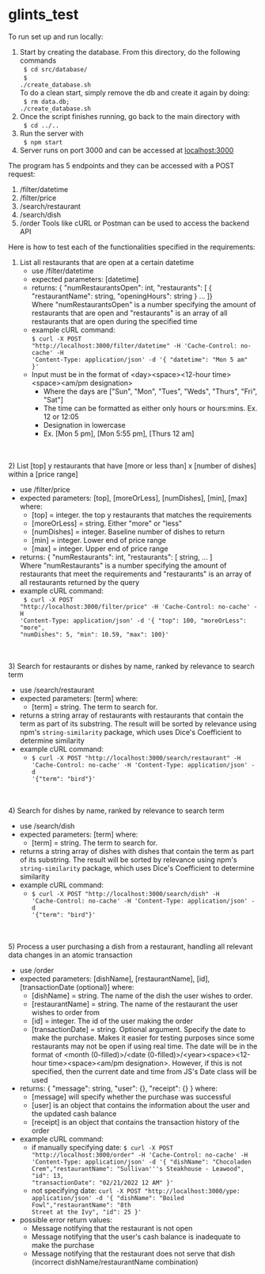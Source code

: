 # glints_test

To run set up and run locally: 
1) Start by creating the database. From this directory, do the following commands <br>
  <code> $ cd src/database/ </code><br>
  <code> $ ./create_database.sh </code><br>
  To do a clean start, simply remove the db and create it again by doing: <br>
    <code> $ rm data.db; ./create_database.sh </code>
2) Once the script finishes running, go back to the main directory with <br>
  <code> $ cd ../.. </code> 
3) Run the server with <br>
  <code> $ npm start </code>
4) Server runs on port 3000 and can be accessed at <a href> localhost:3000 </a>

The program has 5 endpoints and they can be accessed with a POST request:
  1) /filter/datetime
  2) /filter/price
  3) /search/restaurant
  4) /search/dish
  5) /order
Tools like cURL or Postman can be used to access the backend API

Here is how to test each of the functionalities specified in the requirements: 
<br>
1) List all restaurants that are open at a certain datetime
    - use /filter/datetime
    - expected parameters: [datetime]
    - returns: { "numRestaurantsOpen": int, "restaurants": [ { "restaurantName": string, "openingHours": string } ... ]} <br>
      Where "numRestaurantsOpen" is a number specifying the amount of restaurants that are open and "restaurants" is an array of all restaurants that are open during the specified time
    - example cURL command: <br>
      <code>$ curl -X POST "http://localhost:3000/filter/datetime" -H 'Cache-Control: no-cache' -H 'Content-Type: application/json' -d '{ "datetime": "Mon 5 am" }' </code>
    - Input must be in the format of &lt;day&gt;&lt;space&gt;&lt;12-hour time&gt;&lt;space&gt;&lt;am/pm designation&gt; <br>
      - Where the days are ["Sun", "Mon", "Tues", "Weds", "Thurs", "Fri", "Sat"]
      - The time can be formatted as either only hours or hours:mins. Ex. 12 or 12:05
      - Designation in lowercase
      - Ex. [Mon 5 pm], [Mon 5:55 pm], [Thurs 12 am]

<br><br>
2) List [top] y restaurants that have [more or less than] x [number of dishes] within a [price range]
  - use /filter/price
  - expected parameters: [top], [moreOrLess], [numDishes], [min], [max] where:
    - [top] = integer. the top y restaurants that matches the requirements
    - [moreOrLess] = string. Either "more" or "less"
    - [numDishes] = integer. Baseline number of dishes to return
    - [min] = integer. Lower end of price range
    - [max] = integer. Upper end of price range
  - returns: { "numRestaurants": int, "restaurants": [ string, ... ] <br>
      Where "numRestaurants" is a number specifying the amount of restaurants that meet the requirements and "restaurants" is an array of all restaurants returned by the query
  - example cURL command: <br>
    <code> $ curl -X POST "http://localhost:3000/filter/price" -H 'Cache-Control: no-cache' -H 'Content-Type: application/json' -d '{ "top": 100, "moreOrLess": "more", "numDishes": 5, "min": 10.59, "max": 100}' </code>

<br><br>
3) Search for restaurants or dishes by name, ranked by relevance to search term
  - use /search/restaurant
  - expected parameters: [term] where: <br>
    - [term] = string. The term to search for.
  - returns a string array of restaurants with restaurants that contain the term as part of its substring. The result will be sorted by relevance using npm's <code>string-similarity</code> package, which uses Dice's Coefficient to determine similarity
  - example cURL command: <br>
    - <code>$ curl -X POST "http://localhost:3000/search/restaurant" -H 'Cache-Control: no-cache' -H 'Content-Type: application/json' -d '{"term": "bird"}'</code>

<br><br>
4) Search for dishes by name, ranked by relevance to search term
  - use /search/dish
  - expected parameters: [term] where: <br>
    - [term] = string. The term to search for.
  - returns a string array of dishes with dishes that contain the term as part of its substring. The result will be sorted by relevance using npm's <code>string-similarity</code> package, which uses Dice's Coefficient to determine similarity
  - example cURL command: <br>
    - <code>$ curl -X POST "http://localhost:3000/search/dish" -H 'Cache-Control: no-cache' -H 'Content-Type: application/json' -d '{"term": "bird"}'</code>

<br><br>
5) Process a user purchasing a dish from a restaurant, handling all relevant data changes in an atomic transaction
  - use /order
  - expected parameters: [dishName], [restaurantName], [id], [transactionDate (optional)] where: <br>
    - [dishName] = string. The name of the dish the user wishes to order.
    - [restaurantName] = string. The name of the restaurant the user wishes to order from
    - [id] = integer. The id of the user making the order
    - [transactionDate] = string. Optional argument. Specify the date to make the purchase. Makes it easier for testing purposes since some restaurants may not be open if using real time. The date will be in the format of &lt;month (0-filled)&gt;/&lt;date (0-filled)&gt;/&lt;year&gt;&lt;space&gt;&lt;12-hour time&gt;&lt;space&gt;&lt;am/pm designation&gt;. However, if this is not specified, then the current date and time from JS's Date class will be used
  - returns: { "message": string, "user": {}, "receipt": {} } where: <br>
    - [message] will specify whether the purchase was successful
    - [user] is an object that contains the information about the user and the updated cash balance
    - [receipt] is an object that contains the transaction history of the order
  - example cURL command: <br>
    - if manually specifying date: <code>$ curl -X POST "http://localhost:3000/order" -H 'Cache-Control: no-cache' -H 'Content-Type: application/json' -d '{ "dishName": "Chocoladen Crem","restaurantName": "Sullivan'\''s Steakhouse - Leawood", "id": 13, "transactionDate": "02/21/2022 12 AM" }'</code>
    - not specifying date: <code>curl -X POST "http://localhost:3000/ype: application/json' -d '{ "dishName": "Boiled Fowl","restaurantName": "8th Street at the Ivy", "id": 25 }'</code>
  - possible error return values:
    - Message notifying that the restaurant is not open
    - Message notifying that the user's cash balance is inadequate to make the purchase
    - Message notifying that the restaurant does not serve that dish (incorrect dishName/restaurantName combination)
<br>